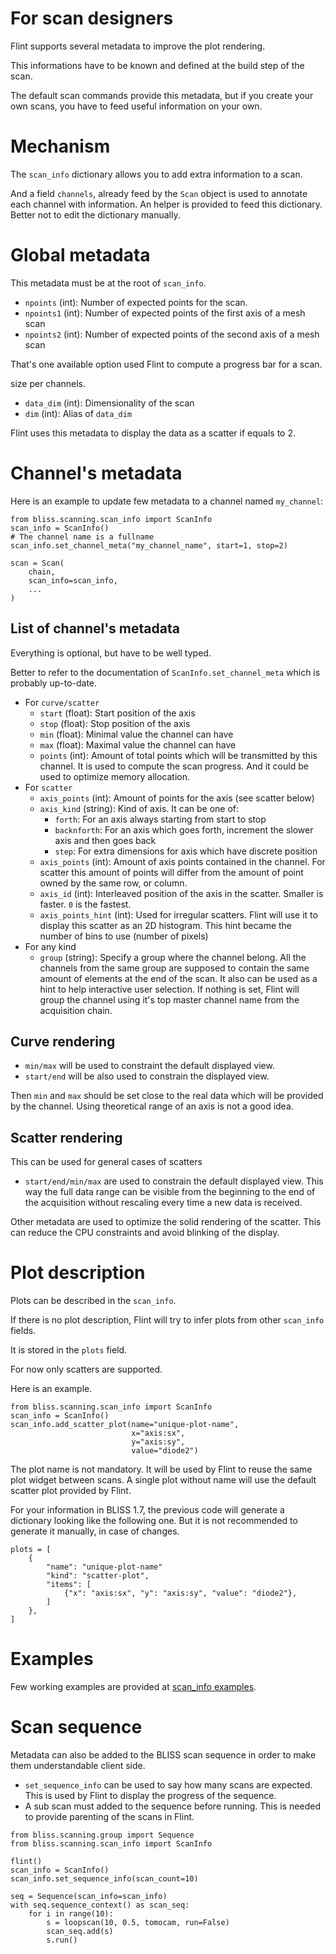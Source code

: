 
# For scan designers

Flint supports several metadata to improve the plot rendering.

This informations have to be known and defined at the build step of the scan.

The default scan commands provide this metadata, but if you create your own
scans, you have to feed useful information on your own.

# Mechanism

The `scan_info` dictionary allows you to add extra information to a scan.

And a field `channels`, already feed by the `Scan` object is used to annotate
each channel with information. An helper is provided to feed this dictionary.
Better not to edit the dictionary manually.

# Global metadata

This metadata must be at the root of `scan_info`.

- `npoints` (int): Number of expected points for the scan.
- `npoints1` (int): Number of expected points of the first axis of a mesh scan
- `npoints2` (int): Number of expected points of the second axis of a mesh scan

That's one available option used Flint to compute a progress bar for a scan.

size per channels.

- `data_dim` (int): Dimensionality of the scan
- `dim` (int): Alias of `data_dim`

Flint uses this metadata to display the data as a scatter if equals to 2.

# Channel's metadata

Here is an example to update few metadata to a channel named `my_channel`:

```
from bliss.scanning.scan_info import ScanInfo
scan_info = ScanInfo()
# The channel name is a fullname
scan_info.set_channel_meta("my_channel_name", start=1, stop=2)

scan = Scan(
    chain,
    scan_info=scan_info,
    ...
)
```

## List of channel's metadata

Everything is optional, but have to be well typed.

Better to refer to the documentation of `ScanInfo.set_channel_meta` which is
probably up-to-date.

- For `curve/scatter`
    - `start` (float): Start position of the axis
    - `stop` (float): Stop position of the axis
    - `min` (float): Minimal value the channel can have
    - `max` (float): Maximal value the channel can have
    - `points` (int): Amount of total points which will be transmitted by this
                      channel. It is used to compute the scan progress. And it
                      could be used to optimize memory allocation.
- For `scatter`
    - `axis_points` (int): Amount of points for the axis (see scatter below)
    - `axis_kind` (string): Kind of axis. It can be one of:
        - `forth`: For an axis always starting from start to stop
        - `backnforth`: For an axis which goes forth, increment the slower axis
                        and then goes back
        - `step`: For extra dimensions for axis which have discrete position
    - `axis_points` (int): Amount of axis points contained in the channel.
                           For scatter this amount of points will differ from
                           the amount of point owned by the same row, or column.
    - `axis_id` (int): Interleaved position of the axis in the scatter.
                       Smaller is faster. `0` is the fastest.
    - `axis_points_hint` (int): Used for irregular scatters. Flint will use it
                                to display this scatter as an 2D histogram.
                                This hint became the number of bins to use
                                (number of pixels)
- For any kind
    - `group` (string): Specify a group where the channel belong. All the
                        channels from the same group are supposed to contain the
                        same amount of elements at the end of the scan. It also
                        can be used as a hint to help interactive user selection.
                        If nothing is set, Flint will group the channel using
                        it's top master channel name from the acquisition chain.

## Curve rendering

- `min/max` will be used to constraint the default displayed view.
- `start/end` will be also used to constrain the displayed view.

Then `min` and `max` should be set close to the real data which will be provided
by the channel. Using theoretical range of an axis is not a good idea.

## Scatter rendering

This can be used for general cases of scatters

- `start/end/min/max` are used to constrain the default displayed view. This way
  the full data range can be visible from the beginning to the end of the
  acquisition without rescaling every time a new data is received.

Other metadata are used to optimize the solid rendering of the scatter. This
can reduce the CPU constraints and avoid blinking of the display.

# Plot description

Plots can be described in the `scan_info`.

If there is no plot description, Flint will try to infer plots from other
`scan_info` fields.

It is stored in the `plots` field.

For now only scatters are supported.

Here is an example.
```
from bliss.scanning.scan_info import ScanInfo
scan_info = ScanInfo()
scan_info.add_scatter_plot(name="unique-plot-name",
                           x="axis:sx",
                           y="axis:sy",
                           value="diode2")
```

The plot name is not mandatory. It will be used by Flint to reuse the same plot
widget between scans. A single plot without name will use the default scatter
plot provided by Flint.


For your information in BLISS 1.7, the previous code will generate a dictionary
looking like the following one. But it is not recommended to generate it
manually, in case of changes.
```
plots = [
    {
        "name": "unique-plot-name"
        "kind": "scatter-plot",
        "items": [
            {"x": "axis:sx", "y": "axis:sy", "value": "diode2"},
        ]
    },
]
```

# Examples

Few working examples are provided at
[scan_info examples](flint_scan_info_examples.md).

# Scan sequence

Metadata can also be added to the BLISS scan sequence in order
to make them understandable client side.

- `set_sequence_info` can be used to say how many scans are expected. This is
  used by Flint to display the progress of the sequence.
- A sub scan must added to the sequence before running. This is needed to
  provide parenting of the scans in Flint.

```
from bliss.scanning.group import Sequence
from bliss.scanning.scan_info import ScanInfo

flint()
scan_info = ScanInfo()
scan_info.set_sequence_info(scan_count=10)

seq = Sequence(scan_info=scan_info)
with seq.sequence_context() as scan_seq:
    for i in range(10):
        s = loopscan(10, 0.5, tomocam, run=False)
        scan_seq.add(s)
        s.run()
```

